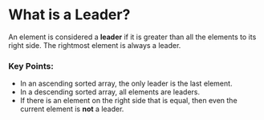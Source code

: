 <h1>What is a Leader?</h1>
<p>An element is considered a <strong>leader</strong> if it is greater than all the elements to its right side. The rightmost element is always a leader.</p>

<h3>Key Points:</h3>
<ul>
  <li>In an ascending sorted array, the only leader is the last element.</li>
  <li>In a descending sorted array, all elements are leaders.</li>
  <li>If there is an element on the right side that is equal, then even the current element is <strong>not</strong> a leader.</li>
</ul>
